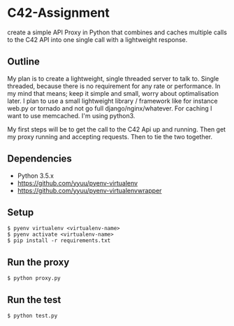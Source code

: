 # C42-Assignment
create a simple API Proxy in Python that combines and caches multiple calls to the C42 API into one single call with a lightweight response.

## Outline
My plan is to create a lightweight, single threaded server to talk to. Single threaded, because there is no requirement for any rate or performance. In my mind that means; keep it simple and small, worry about optimalisation later. I plan to use a small lightweight library / framework like for instance web.py or tornado and not go full django/nginx/whatever. 
For caching I want to use memcached.
I'm using python3.

My first steps will be to get the call to the C42 Api up and running. 
Then get my proxy running and accepting requests.
Then to tie the two together.

## Dependencies
* Python 3.5.x
* https://github.com/yyuu/pyenv-virtualenv
* https://github.com/yyuu/pyenv-virtualenvwrapper

## Setup
```
$ pyenv virtualenv <virtualenv-name>
$ pyenv activate <virtualenv-name>
$ pip install -r requirements.txt
```

## Run the proxy
```
$ python proxy.py
```

## Run the test
```
$ python test.py
```
